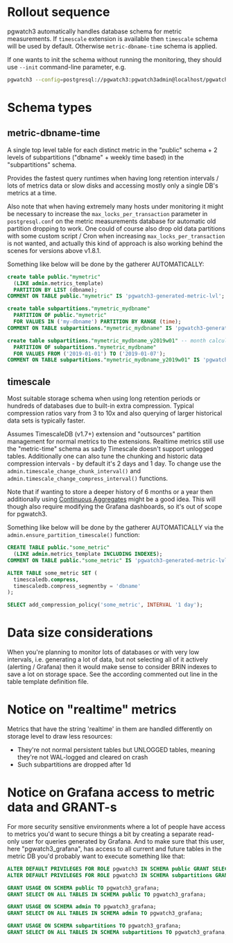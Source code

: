 # Rollout sequence

pgwatch3 automatically handles database schema for metric measurements. If `timescale` extension is available then `timescale` 
schema will be used by default. Otherwise `metric-dbname-time` schema is applied.

If one wants to init the schema without running the monitoring, they should use `--init` command-line parameter, e.g.
```sh
pgwatch3 --config=postgresql://pgwatch3:pgwatch3admin@localhost/pgwatch3 --sink=postgresql://pgwatch3:pgwatch3admin@localhost:5432/pgwatch3_metrics --init
```

# Schema types

## metric-dbname-time

A single top level table for each distinct metric in the "public" schema + 2 levels of subpartitions ("dbname" + weekly time based) in the "subpartitions" schema.

Provides the fastest query runtimes when having long retention intervals / lots of metrics data or slow disks and accessing mostly only a single DB's metrics at a time.

Also note that when having extremely many hosts under monitoring it might be necessary to increase the `max_locks_per_transaction`
parameter in `postgresql.conf` on the metric measurements database for automatic old partition dropping to work. One could of course also drop old
data partitions with some custom script / Cron when increasing `max_locks_per_transaction` is not wanted, and actually this
kind of approach is also working behind the scenes for versions above v1.8.1.

Something like below will be done by the gatherer AUTOMATICALLY:
```sql
create table public."mymetric"
  (LIKE admin.metrics_template)
  PARTITION BY LIST (dbname);
COMMENT ON TABLE public."mymetric" IS 'pgwatch3-generated-metric-lvl';

create table subpartitions."mymetric_mydbname"
  PARTITION OF public."mymetric"
  FOR VALUES IN ('my-dbname') PARTITION BY RANGE (time);
COMMENT ON TABLE subpartitions."mymetric_mydbname" IS 'pgwatch3-generated-metric-dbname-lvl';

create table subpartitions."mymetric_mydbname_y2019w01" -- month calculated dynamically of course
  PARTITION OF subpartitions."mymetric_mydbname"
  FOR VALUES FROM ('2019-01-01') TO ('2019-01-07');
COMMENT ON TABLE subpartitions."mymetric_mydbname_y2019w01" IS 'pgwatch3-generated-metric-dbname-time-lvl';
```

## timescale

Most suitable storage schema when using long retention periods or hundreds of databases due to built-in extra compression.
Typical compression ratios vary from 3 to 10x and also querying of larger historical data sets is typically faster.

Assumes TimescaleDB (v1.7+) extension and "outsources" partition management for normal metrics to the extensions. Realtime
metrics still use the "metric-time" schema as sadly Timescale doesn't support unlogged tables. Additionally one can also
tune the chunking and historic data compression intervals - by default it's 2 days and 1 day. To change use the
`admin.timescale_change_chunk_interval()` and `admin.timescale_change_compress_interval()` functions.

Note that if wanting to store a deeper history of 6 months or a year then additionally using [Continuous Aggregates](https://docs.timescale.com/latest/using-timescaledb/continuous-aggregates)
might be a good idea. This will though also require modifying the Grafana dashboards, so it's out of scope for pgwatch3.

Something like below will be done by the gatherer AUTOMATICALLY via the `admin.ensure_partition_timescale()` function:
```sql
CREATE TABLE public."some_metric"
  (LIKE admin.metrics_template INCLUDING INDEXES);
COMMENT ON TABLE public."some_metric" IS 'pgwatch3-generated-metric-lvl';

ALTER TABLE some_metric SET (
  timescaledb.compress,
  timescaledb.compress_segmentby = 'dbname'
);

SELECT add_compression_policy('some_metric', INTERVAL '1 day');
```

# Data size considerations

When you're planning to monitor lots of databases or with very low intervals, i.e. generating a lot of data, but not selecting
all of it actively (alerting / Grafana) then it would make sense to consider BRIN indexes to save a lot on storage space. See
the according commented out line in the table template definition file.

# Notice on "realtime" metrics

Metrics that have the string 'realtime' in them are handled differently on storage level to draw less resources:

 * They're not normal persistent tables but UNLOGGED tables, meaning they're not WAL-logged and cleared on crash
 * Such subpartitions are dropped after 1d

# Notice on Grafana access to metric data and GRANT-s

For more security sensitive environments where a lot of people have access to metrics you'd want to secure things a bit by
creating a separate read-only user for queries generated by Grafana. And to make sure that this user, here "pgwatch3_grafana",
has access to all current and future tables in the metric DB you'd probably want to execute something like that:
```sql
ALTER DEFAULT PRIVILEGES FOR ROLE pgwatch3 IN SCHEMA public GRANT SELECT ON TABLES TO pgwatch3_grafana;
ALTER DEFAULT PRIVILEGES FOR ROLE pgwatch3 IN SCHEMA subpartitions GRANT SELECT ON TABLES TO pgwatch3_grafana;

GRANT USAGE ON SCHEMA public TO pgwatch3_grafana;
GRANT SELECT ON ALL TABLES IN SCHEMA public TO pgwatch3_grafana;

GRANT USAGE ON SCHEMA admin TO pgwatch3_grafana;
GRANT SELECT ON ALL TABLES IN SCHEMA admin TO pgwatch3_grafana;

GRANT USAGE ON SCHEMA subpartitions TO pgwatch3_grafana;
GRANT SELECT ON ALL TABLES IN SCHEMA subpartitions TO pgwatch3_grafana;
```